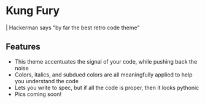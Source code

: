 # Kung Fury
| Hackerman says "by far the best retro code theme"

## Features
- This theme accentuates the signal of your code, while pushing back the noise
- Colors, italics, and subdued colors are all meaningfully applied to help you understand the code
- Lets you write to spec, but if all the code is proper, then it looks pythonic
- Pics coming soon!